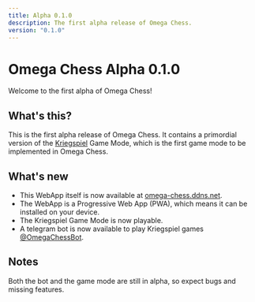 ```yaml
---
title: Alpha 0.1.0
description: The first alpha release of Omega Chess.
version: "0.1.0"
---
```


# Omega Chess Alpha 0.1.0

Welcome to the first alpha of Omega Chess!

## What's this?

This is the first alpha release of Omega Chess. It contains a primordial version of the [Kriegspiel](<https://en.wikipedia.org/wiki/Kriegspiel_(chess)>) Game Mode, which is the first game mode to be implemented in Omega Chess.

## What's new

-   This WebApp itself is now available at [omega-chess.ddns.net](https://omega-chess.ddns.net/).
-   The WebApp is a Progressive Web App (PWA), which means it can be installed on your device.
-   The Kriegspiel Game Mode is now playable.
-   A telegram bot is now available to play Kriegspiel games [@OmegaChessBot](https://t.me/OmegaChessBot).

## Notes

Both the bot and the game mode are still in alpha, so expect bugs and missing features.
